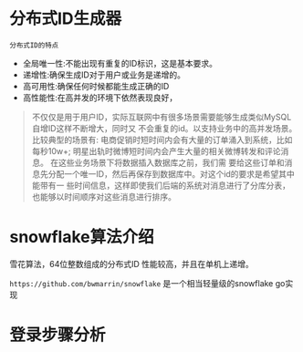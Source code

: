 # 分布式ID生成器
`分布式ID的特点`
- 全局唯一性:不能出现有重复的ID标识，这是基本要求。
- 递增性:确保生成ID对于用户或业务是递增的。
- 高可用性:确保任何时候都能生成正确的ID
- 高性能性:在高并发的环境下依然表现良好，
> 不仅仅是用于用户ID，实际互联网中有很多场景需要能够生成类似MySQL自增ID这样不断增大，同时又
不会重复的id。以支持业务中的高并发场景。
比较典型的场景有:
> 电商促销时短时间内会有大量的订单涌入到系统，比如每秒10w+;
> 明星出轨时微博短时间内会产生大量的相关微博转发和评论消息。
> 在这些业务场景下将数据插入数据库之前，我们需
要给这些订单和消息先分配一个唯一ID，然后再保存到数据库中。对这个id的要求是希望其中能带有一
些时间信息，这样即使我们后端的系统对消息进行了分库分表，也能够以时间顺序对这些消息进行排序。

# snowflake算法介绍
雪花算法，64位整数组成的分布式ID 性能较高，并且在单机上递增。

`https://github.com/bwmarrin/snowflake` 是一个相当轻量级的snowflake go实现


# 登录步骤分析





